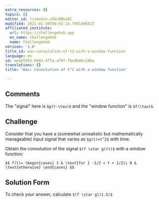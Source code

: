 ```yaml
---
extra_resources: {}
topics: []
editor_id: linkedin.e5bx9BUaOC
modified: 2021-01-30T09:03:14.799140852Z
affiliated_institute:
  url: https://challengehub.app
  en_name: ChallengeHub
  name: ChallengeHub
version: '1.0'
title_id: was-convolution-of-t2-with-a-window-function
language: en
id: eeab5951-bb02-4ffa-af9f-fbe0b46c2dbe
translations: {}
title: 'Was: Convolution of t^2 with a window function'

---
```


## Comments
The "signal" here is `$g(t-\tau)$` and the "window function" is `$f(\tau)$`.


## Challenge
Consider that you have a (somewhat unrealistic but mathematically manageable) input signal that varies as `$g(t)=t^2$` with time. 

Obtain the convolution of the signal `$(f \star g)(t)$` with a window function:

`$$
    f(t)=
    \begin{cases}
        1 & \text{for } -1/2 < t < 1/2\\
        0 & \text{otherwise}
    \end{cases}
$$`


## Solution Form
To check your answer, calculate `$(f \star g)(1.5)$`
